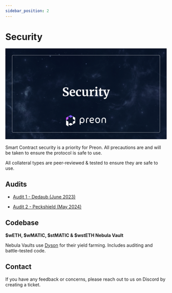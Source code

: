 ```yaml
---
sidebar_position: 2
---
```


# Security

![Security!](../assets/security.png "Security")

Smart Contract security is a priority for Preon. All precautions are and will be taken to ensure the protocol is safe to use.

All collateral types are peer-reviewed & tested to ensure they are safe to use.

## Audits

- [Audit 1 - Dedaub (June 2023)](https://drive.google.com/file/d/15PDD8G1RHLIMeSGDDEAF8Eh1Qjw2CEXo/view)

- [Audit 2 - Peckshield (May 2024)](https://drive.google.com/file/d/1vjAsAaG_pjIrWZaQiJLkSEmupFsFovsU/view)

## Codebase

**$wETH, $wMATIC, $stMATIC & $wstETH Nebula Vault**

Nebula Vaults use [Dyson](https://docs.dyson.money/contracts-and-security/contracts) for their yield farming. Includes auditing and battle-tested code.

## Contact

If you have any feedback or concerns, please reach out to us on Discord by creating a ticket.
